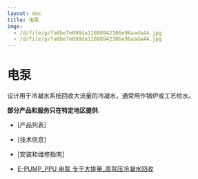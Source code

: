 ```yaml
---
layout: doc
title: 电泵
imgs:
  - /d/file/p/fa0be7e698da11888942106e96aada44.jpg
  - /d/file/p/fa0be7e698da11888942106e96aada44.jpg
---
```


# 电泵

设计用于冷凝水系统回收大流量的冷凝水，通常用作锅炉或工艺给水。

**部分产品和服务只在特定地区提供.**

- [产品列表]
- [技术信息]
- [安装和维修指南]

- [E-PUMP_PPU 电泵 专于大排量\_高背压冷凝水回收](/electric-pumps/E-PUMP_PPU.html 'E-PUMP_PPU 电泵 专于大排量_高背压冷凝水回收')
